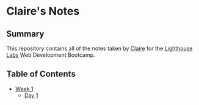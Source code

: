 # Claire's Notes

## Summary

This repository contains all of the notes taken by [Claire](https://github.com/cldevlin) for the [Lighthouse Labs](https://www.lighthouselabs.ca/) Web Development Bootcamp. 

## Table of Contents

* [Week 1](/Week_1)
  * [Day 1](/Week_1/Day_1)